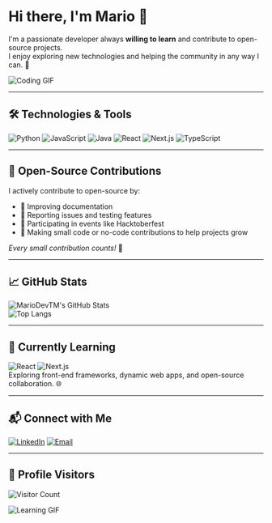 # Hi there, I'm Mario 👋

I'm a passionate developer always **willing to learn** and contribute to open-source projects.  
I enjoy exploring new technologies and helping the community in any way I can. 🌱

![Coding GIF](https://media.giphy.com/media/JqDeF8nGxb1Kk/giphy.gif)

---

## 🛠️ Technologies & Tools

![Python](https://img.shields.io/badge/-Python-3776AB?style=flat&logo=python) 
![JavaScript](https://img.shields.io/badge/-JavaScript-323330?style=flat&logo=javascript) 
![Java](https://img.shields.io/badge/-Java-F89820?style=flat&logo=java) 
![React](https://img.shields.io/badge/-React-61DAFB?style=flat&logo=react) 
![Next.js](https://img.shields.io/badge/-Next.js-000000?style=flat&logo=next.js)
![TypeScript](https://img.shields.io/badge/-TypeScript-3178C6?style=flat&logo=typescript)

---

## 🌱 Open-Source Contributions

I actively contribute to open-source by:  
- 📝 Improving documentation  
- 🐞 Reporting issues and testing features  
- 🎉 Participating in events like Hacktoberfest  
- 🌟 Making small code or no-code contributions to help projects grow  

*Every small contribution counts!* 💪

---

## 📈 GitHub Stats

![MarioDevTM's GitHub Stats](https://github-readme-stats.vercel.app/api?username=MarioDevTM&show_icons=true&theme=radical)  
![Top Langs](https://github-readme-stats.vercel.app/api/top-langs/?username=MarioDevTM&layout=compact&theme=radical)

---

## 🎯 Currently Learning

![React](https://img.shields.io/badge/-React-61DAFB?style=flat&logo=react) 
![Next.js](https://img.shields.io/badge/-Next.js-000000?style=flat&logo=next.js)  
Exploring front-end frameworks, dynamic web apps, and open-source collaboration. 🌐

---

## 📬 Connect with Me

[![LinkedIn](https://img.shields.io/badge/-LinkedIn-0A66C2?style=flat&logo=linkedin&logoColor=white)](https://www.linkedin.com/in/mario-turtoi-703b13244/) 
[![Email](https://img.shields.io/badge/-Email-D14836?style=flat&logo=gmail&logoColor=white)](mailto:marioturtoi@gmail.com)

---

## 👀 Profile Visitors

![Visitor Count](https://profile-counter.glitch.me/MarioDevTM/count.svg)


![Learning GIF](https://media.giphy.com/media/l0MYt5jPR6QX5pnqM/giphy.gif)
